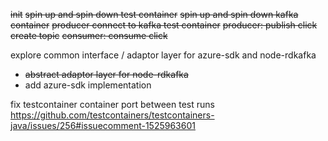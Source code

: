 ~~init~~
~~spin up and spin down test container~~
~~spin up and spin down kafka container~~
~~producer connect to kafka test container~~
~~producer: publish click~~
~~create topic~~
~~consumer: consume click~~

explore common interface / adaptor layer for azure-sdk and node-rdkafka
- ~~abstract adaptor layer for node-rdkafka~~
- add azure-sdk implementation

fix testcontainer container port between test runs
https://github.com/testcontainers/testcontainers-java/issues/256#issuecomment-1525963601